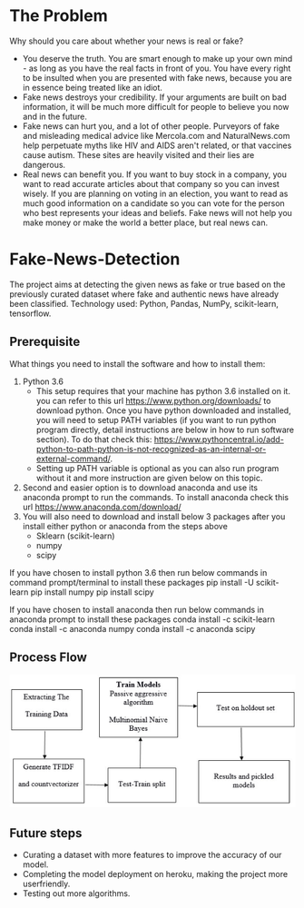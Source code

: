 # The Problem
Why should you care about whether your news is real or fake?

* You deserve the truth.  You are smart enough to make up your own mind - as long as you have the real facts in front of you.  You have every right to be insulted when you are presented with fake news, because you are in essence being treated like an idiot.
* Fake news destroys your credibility.  If your arguments are built on bad information, it will be much more difficult for people to believe you now and in the future.
* Fake news can hurt you, and a lot of other people.  Purveyors of fake and misleading medical advice like Mercola.com and NaturalNews.com help perpetuate myths like HIV and AIDS aren't related, or that vaccines cause autism.  These sites are heavily visited and their lies are dangerous.
* Real news can benefit you.  If you want to buy stock in a company, you want to read accurate articles about that company so you can invest wisely.  If you are planning on voting in an election, you want to read as much good information on a candidate so you can vote for the person who best represents your ideas and beliefs.  Fake news will not help you make money or make the world a better place, but real news can.

# Fake-News-Detection
The project aims at detecting the given news as fake or true based on the previously curated dataset where fake and authentic news have already been classified.
Technology used: Python, Pandas, NumPy, scikit-learn, tensorflow.

## Prerequisite
What things you need to install the software and how to install them:

1. Python 3.6
    * This setup requires that your machine has python 3.6 installed on it. you can refer to this url https://www.python.org/downloads/ to download python. Once you have python downloaded and installed, you will need to setup PATH variables (if you want to run python program directly, detail instructions are below in how to run software section). To do that check this: https://www.pythoncentral.io/add-python-to-path-python-is-not-recognized-as-an-internal-or-external-command/.
    * Setting up PATH variable is optional as you can also run program without it and more instruction are given below on this topic.
2. Second and easier option is to download anaconda and use its anaconda prompt to run the commands. To install anaconda check this url https://www.anaconda.com/download/
3. You will also need to download and install below 3 packages after you install either python or anaconda from the steps above
    * Sklearn (scikit-learn)
    * numpy
    * scipy
 
If you have chosen to install python 3.6 then run below commands in command prompt/terminal to install these packages
pip install -U scikit-learn
pip install numpy
pip install scipy

If you have chosen to install anaconda then run below commands in anaconda prompt to install these packages
conda install -c scikit-learn
conda install -c anaconda numpy
conda install -c anaconda scipy

## Process Flow

![Process Flow](https://github.com/Rockyheer/Fake-News-Detection/blob/master/ProcessFlow.png)

## Future steps
* Curating a dataset with more features to improve the accuracy of our model.
* Completing the model deployment on heroku, making the project more userfriendly.
* Testing out more algorithms.

